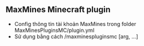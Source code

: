## MaxMines Minecraft plugin
- Config thông tin tài khoản MaxMines trong folder MaxMinesPluginsMC/plugin.yml
- Sử dụng bằng cách /maxminespluginsmc [arg, ...]
